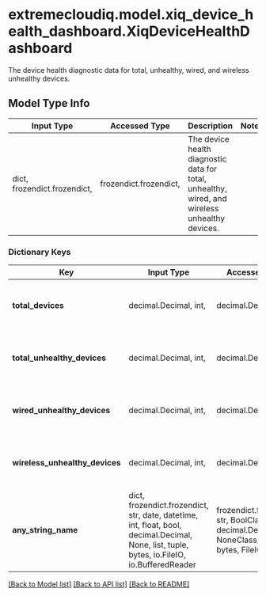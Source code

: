 # extremecloudiq.model.xiq_device_health_dashboard.XiqDeviceHealthDashboard

The device health diagnostic data for total, unhealthy, wired, and wireless unhealthy devices.

## Model Type Info
Input Type | Accessed Type | Description | Notes
------------ | ------------- | ------------- | -------------
dict, frozendict.frozendict,  | frozendict.frozendict,  | The device health diagnostic data for total, unhealthy, wired, and wireless unhealthy devices. | 

### Dictionary Keys
Key | Input Type | Accessed Type | Description | Notes
------------ | ------------- | ------------- | ------------- | -------------
**total_devices** | decimal.Decimal, int,  | decimal.Decimal,  | Total count of devices | [optional] value must be a 64 bit integer
**total_unhealthy_devices** | decimal.Decimal, int,  | decimal.Decimal,  | Total count of unhealthy devices | [optional] value must be a 64 bit integer
**wired_unhealthy_devices** | decimal.Decimal, int,  | decimal.Decimal,  | Count of wired unhealthy devices | [optional] value must be a 64 bit integer
**wireless_unhealthy_devices** | decimal.Decimal, int,  | decimal.Decimal,  | Count of wireless unhealthy devices | [optional] value must be a 64 bit integer
**any_string_name** | dict, frozendict.frozendict, str, date, datetime, int, float, bool, decimal.Decimal, None, list, tuple, bytes, io.FileIO, io.BufferedReader | frozendict.frozendict, str, BoolClass, decimal.Decimal, NoneClass, tuple, bytes, FileIO | any string name can be used but the value must be the correct type | [optional]

[[Back to Model list]](../../README.md#documentation-for-models) [[Back to API list]](../../README.md#documentation-for-api-endpoints) [[Back to README]](../../README.md)

